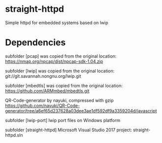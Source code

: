 # straight-httpd

Simple httpd for embedded systems based on lwip

# Dependencies

subfolder [pcap] was copied from the original location: 
	https://nmap.org/npcap/dist/npcap-sdk-1.04.zip

subfolder [lwip] was copied from the original location: 
	git://git.savannah.nongnu.org/lwip.git
	
subfolder [mbedtls] was copied from the original location: 
	https://github.com/ARMmbed/mbedtls.git	

QR-Code-generator by nayuki, compressed with gzip
    https://github.com/nayuki/QR-Code-generator/tree/a6ef65d237628a03dee3ae1df592df9a3359204d/javascript

subfolder [lwip-port] lwip port files on Windows platform

subfolder [straight-httpd] Microsoft Visual Studio 2017 project: straight-httpd.sln
